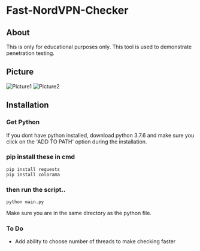 # Fast-NordVPN-Checker

## About
This is only for educational purposes only. This tool is used to demonstrate penetration testing. 

## Picture
![Picture1](https://i.ibb.co/Cv0bCnv/Screenshot-97.png)
![Picture2](https://i.ibb.co/pZK7gYZ/Screenshot-98.jpg)

## Installation
### Get Python
If you dont have python installed, download python 3.7.6
and make sure you click on the 'ADD TO PATH' option during
the installation.

### pip install these in cmd
```
pip install requests
pip install colorama
```

### then run the script..
```
python main.py
```
Make sure you are in the same directory as the 
python file.

### To Do
- Add ability to choose number of threads to make checking faster

